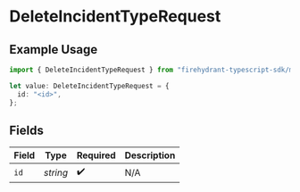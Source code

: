 # DeleteIncidentTypeRequest

## Example Usage

```typescript
import { DeleteIncidentTypeRequest } from "firehydrant-typescript-sdk/models/operations";

let value: DeleteIncidentTypeRequest = {
  id: "<id>",
};
```

## Fields

| Field              | Type               | Required           | Description        |
| ------------------ | ------------------ | ------------------ | ------------------ |
| `id`               | *string*           | :heavy_check_mark: | N/A                |
